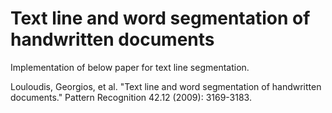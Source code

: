 # Text line and word segmentation of handwritten documents

Implementation of below paper for text line segmentation.

Louloudis, Georgios, et al. "Text line and word segmentation of handwritten documents." Pattern Recognition 42.12 (2009): 3169-3183.
